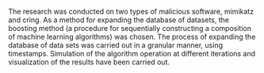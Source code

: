 
The research was conducted on two types of malicious software, mimikatz and cring. As a method for expanding the database of datasets, the boosting method (a procedure for sequentially constructing a composition of machine learning algorithms) was chosen. The process of expanding the database of data sets was carried out in a granular manner, using timestamps. Simulation of the algorithm operation at different iterations and visualization of the results have been carried out.
